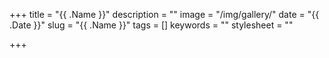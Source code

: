 +++
title = "{{ .Name }}"
description = ""
image = "/img/gallery/"
date = "{{ .Date }}"
slug = "{{ .Name }}"
tags = []
keywords = ""
stylesheet = ""

+++